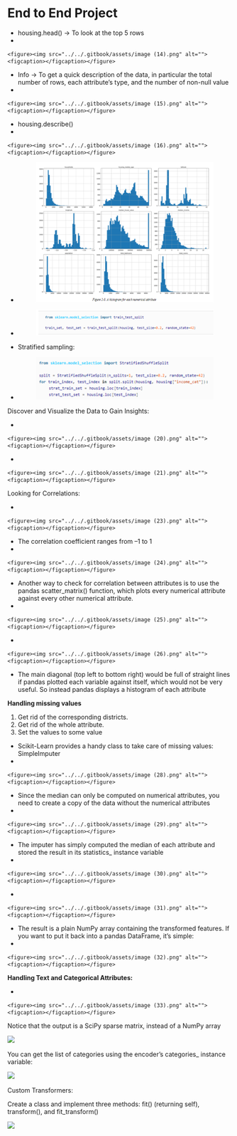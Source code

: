 # End to End Project

* housing.head() -> To look at the top 5 rows
*

    <figure><img src="../../.gitbook/assets/image (14).png" alt=""><figcaption></figcaption></figure>
* &#x20;Info -> To get a quick description of the data, in particular the total number of rows, each attribute’s type, and the number of non-null value
*

    <figure><img src="../../.gitbook/assets/image (15).png" alt=""><figcaption></figcaption></figure>
* &#x20;housing.describe()
*

    <figure><img src="../../.gitbook/assets/image (16).png" alt=""><figcaption></figcaption></figure>
*   &#x20;

    <figure><img src="../../.gitbook/assets/image (17).png" alt=""><figcaption></figcaption></figure>
*   &#x20;

    <figure><img src="../../.gitbook/assets/image (18).png" alt=""><figcaption></figcaption></figure>
* &#x20;Stratified sampling:
*   &#x20;

    <figure><img src="../../.gitbook/assets/image (19).png" alt=""><figcaption></figcaption></figure>

Discover and Visualize the Data to Gain Insights:

*

    <figure><img src="../../.gitbook/assets/image (20).png" alt=""><figcaption></figcaption></figure>
*

    <figure><img src="../../.gitbook/assets/image (21).png" alt=""><figcaption></figcaption></figure>

Looking for Correlations:

*

    <figure><img src="../../.gitbook/assets/image (23).png" alt=""><figcaption></figcaption></figure>
* The correlation coefficient ranges from –1 to 1
*

    <figure><img src="../../.gitbook/assets/image (24).png" alt=""><figcaption></figcaption></figure>
* Another way to check for correlation between attributes is to use the pandas scatter\_matrix() function, which plots every numerical attribute against every other numerical attribute.
*

    <figure><img src="../../.gitbook/assets/image (25).png" alt=""><figcaption></figcaption></figure>
*

    <figure><img src="../../.gitbook/assets/image (26).png" alt=""><figcaption></figcaption></figure>
* The main diagonal (top left to bottom right) would be full of straight lines if pandas plotted each variable against itself, which would not be very useful. So instead pandas displays a histogram of each attribute

**Handling missing values**

1. Get rid of the corresponding districts.
2. Get rid of the whole attribute.
3. Set the values to some value

* Scikit-Learn provides a handy class to take care of missing values: SimpleImputer
*

    <figure><img src="../../.gitbook/assets/image (28).png" alt=""><figcaption></figcaption></figure>
* Since the median can only be computed on numerical attributes, you need to create a copy of the data without the numerical attributes
*

    <figure><img src="../../.gitbook/assets/image (29).png" alt=""><figcaption></figcaption></figure>
* The imputer has simply computed the median of each attribute and stored the result in its statistics\_ instance variable
*

    <figure><img src="../../.gitbook/assets/image (30).png" alt=""><figcaption></figcaption></figure>
*

    <figure><img src="../../.gitbook/assets/image (31).png" alt=""><figcaption></figcaption></figure>
* The result is a plain NumPy array containing the transformed features. If you want to put it back into a pandas DataFrame, it’s simple:
*

    <figure><img src="../../.gitbook/assets/image (32).png" alt=""><figcaption></figcaption></figure>

**Handling Text and Categorical Attributes:**

*

    <figure><img src="../../.gitbook/assets/image (33).png" alt=""><figcaption></figcaption></figure>

Notice that the output is a SciPy sparse matrix, instead of a NumPy array

![](file:///C:/Users/hitesh.wankhede/AppData/Local/Packages/oice\_16\_974fa576\_32c1d314\_144c/AC/Temp/msohtmlclip1/01/clip\_image004.jpg)

You can get the list of categories using the encoder’s categories\_ instance variable:

![](file:///C:/Users/hitesh.wankhede/AppData/Local/Packages/oice\_16\_974fa576\_32c1d314\_144c/AC/Temp/msohtmlclip1/01/clip\_image006.jpg)

Custom Transformers:

Create a class and implement three methods: fit() (returning self), transform(), and fit\_transform()

![](file:///C:/Users/hitesh.wankhede/AppData/Local/Packages/oice\_16\_974fa576\_32c1d314\_144c/AC/Temp/msohtmlclip1/01/clip\_image008.jpg)
